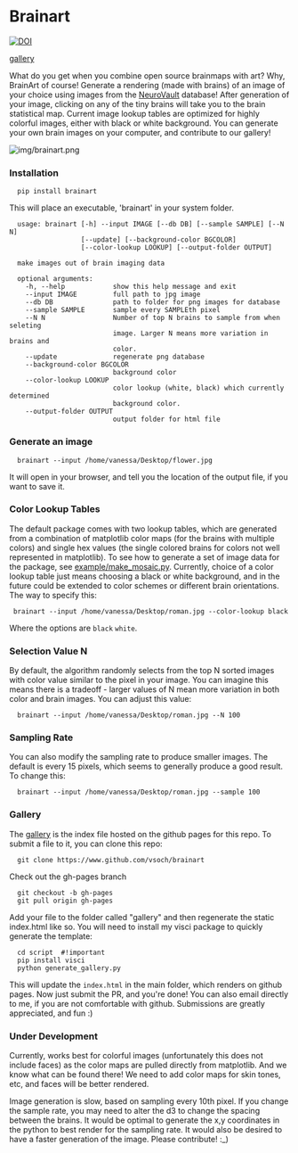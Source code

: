 # Brainart

[![DOI](https://zenodo.org/badge/doi/10.5281/zenodo.34969.svg)](http://dx.doi.org/10.5281/zenodo.34969)

[gallery](http://vsoch.github.io/brainart)

What do you get when you combine open source brainmaps with art? Why, BrainArt of course! Generate a rendering (made with brains) of an image of your choice using images from the [NeuroVault](http://www.neurovault.org) database! After generation of your image, clicking on any of the tiny brains will take you to the brain statistical map. Current image lookup tables are optimized for highly colorful images, either with black or white background. You can generate your own brain images on your computer, and contribute to our gallery!

![img/brainart.png](img/face_fixed.png)

### Installation

      pip install brainart


This will place an executable, 'brainart' in your system folder.


      usage: brainart [-h] --input IMAGE [--db DB] [--sample SAMPLE] [--N N]
                      [--update] [--background-color BGCOLOR]
                      [--color-lookup LOOKUP] [--output-folder OUTPUT]

      make images out of brain imaging data

      optional arguments:
        -h, --help            show this help message and exit
        --input IMAGE         full path to jpg image
        --db DB               path to folder for png images for database
        --sample SAMPLE       sample every SAMPLEth pixel
        --N N                 Number of top N brains to sample from when seleting
                              image. Larger N means more variation in brains and
                              color.
        --update              regenerate png database
        --background-color BGCOLOR
                              background color
        --color-lookup LOOKUP
                              color lookup (white, black) which currently determined
                              background color.
        --output-folder OUTPUT
                              output folder for html file

### Generate an image

      brainart --input /home/vanessa/Desktop/flower.jpg

It will open in your browser, and tell you the location of the output file, if you want to save it. 


### Color Lookup Tables
The default package comes with two lookup tables, which are generated from a combination of matplotlib color maps (for the brains with multiple colors) and single hex values (the single colored brains for colors not well represented in matplotlib). To see how to generate a set of image data for the package, see [example/make_mosaic.py](example/make_mosaic.py). Currently, choice of a color lookup table just means choosing a black or white background, and in the future could be extended to color schemes or different brain orientations. The way to specify this:

     brainart --input /home/vanessa/Desktop/roman.jpg --color-lookup black

Where the options are `black` `white`.


### Selection Value N
By default, the algorithm randomly selects from the top N sorted images with color value similar to the pixel in your image. You can imagine this means there is a tradeoff - larger values of N mean more variation in both color and brain images. You can adjust this value:

      brainart --input /home/vanessa/Desktop/roman.jpg --N 100


### Sampling Rate
You can also modify the sampling rate to produce smaller images. The default is every 15 pixels, which seems to generally produce a good result. To change this:

      brainart --input /home/vanessa/Desktop/roman.jpg --sample 100


### Gallery
The [gallery](http://vsoch.github.io/brainart) is the index file hosted on the github pages for this repo. To submit a file to it, you can clone this repo:

      git clone https://www.github.com/vsoch/brainart

Check out the gh-pages branch

      git checkout -b gh-pages
      git pull origin gh-pages

Add your file to the folder called "gallery" and then regenerate the static index.html like so. You will need to install my visci package to quickly generate the template:


      cd script  #!important
      pip install visci
      python generate_gallery.py


This will update the `index.html` in the main folder, which renders on github pages. Now just submit the PR, and you're done! You can also email directly to me, if you are not comfortable with github. Submissions are greatly appreciated, and fun :)


### Under Development
Currently, works best for colorful images (unfortunately this does not include faces) as the color maps are pulled directly from matplotlib. And we know what can be found there! We need to add color maps for skin tones, etc, and faces will be better rendered.

Image generation is slow, based on sampling every 10th pixel. If you change the sample rate, you may need to alter the d3 to change the spacing between the brains. It would be optimal to generate the x,y coordinates in the python to best render for the sampling rate. It would also be desired to have a faster generation of the image. Please contribute! :_)
